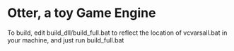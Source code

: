 # Otter, a toy Game Engine

To build, edit build_dll/build_full.bat to reflect the location of vcvarsall.bat in your machine, and just run build_full.bat

